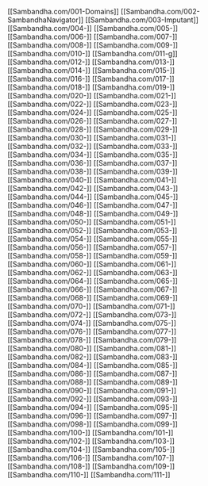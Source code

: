 [[Sambandha.com/001-Domains]]
[[Sambandha.com/002-SambandhaNavigator]]
[[Sambandha.com/003-Imputant]]
[[Sambandha.com/004-]]
[[Sambandha.com/005-]]
[[Sambandha.com/006-]]
[[Sambandha.com/007-]]
[[Sambandha.com/008-]]
[[Sambandha.com/009-]]
[[Sambandha.com/010-]]
[[Sambandha.com/011-g]]
[[Sambandha.com/012-]]
[[Sambandha.com/013-]]
[[Sambandha.com/014-]]
[[Sambandha.com/015-]]
[[Sambandha.com/016-]]
[[Sambandha.com/017-]]
[[Sambandha.com/018-]]
[[Sambandha.com/019-]]
[[Sambandha.com/020-]]
[[Sambandha.com/021-]]
[[Sambandha.com/022-]]
[[Sambandha.com/023-]]
[[Sambandha.com/024-]]
[[Sambandha.com/025-]]
[[Sambandha.com/026-]]
[[Sambandha.com/027-]]
[[Sambandha.com/028-]]
[[Sambandha.com/029-]]
[[Sambandha.com/030-]]
[[Sambandha.com/031-]]
[[Sambandha.com/032-]]
[[Sambandha.com/033-]]
[[Sambandha.com/034-]]
[[Sambandha.com/035-]]
[[Sambandha.com/036-]]
[[Sambandha.com/037-]]
[[Sambandha.com/038-]]
[[Sambandha.com/039-]]
[[Sambandha.com/040-]]
[[Sambandha.com/041-]]
[[Sambandha.com/042-]]
[[Sambandha.com/043-]]
[[Sambandha.com/044-]]
[[Sambandha.com/045-]]
[[Sambandha.com/046-]]
[[Sambandha.com/047-]]
[[Sambandha.com/048-]]
[[Sambandha.com/049-]]
[[Sambandha.com/050-]]
[[Sambandha.com/051-]]
[[Sambandha.com/052-]]
[[Sambandha.com/053-]]
[[Sambandha.com/054-]]
[[Sambandha.com/055-]]
[[Sambandha.com/056-]]
[[Sambandha.com/057-]]
[[Sambandha.com/058-]]
[[Sambandha.com/059-]]
[[Sambandha.com/060-]]
[[Sambandha.com/061-]]
[[Sambandha.com/062-]]
[[Sambandha.com/063-]]
[[Sambandha.com/064-]]
[[Sambandha.com/065-]]
[[Sambandha.com/066-]]
[[Sambandha.com/067-]]
[[Sambandha.com/068-]]
[[Sambandha.com/069-]]
[[Sambandha.com/070-]]
[[Sambandha.com/071-]]
[[Sambandha.com/072-]]
[[Sambandha.com/073-]]
[[Sambandha.com/074-]]
[[Sambandha.com/075-]]
[[Sambandha.com/076-]]
[[Sambandha.com/077-]]
[[Sambandha.com/078-]]
[[Sambandha.com/079-]]
[[Sambandha.com/080-]]
[[Sambandha.com/081-]]
[[Sambandha.com/082-]]
[[Sambandha.com/083-]]
[[Sambandha.com/084-]]
[[Sambandha.com/085-]]
[[Sambandha.com/086-]]
[[Sambandha.com/087-]]
[[Sambandha.com/088-]]
[[Sambandha.com/089-]]
[[Sambandha.com/090-]]
[[Sambandha.com/091-]]
[[Sambandha.com/092-]]
[[Sambandha.com/093-]]
[[Sambandha.com/094-]]
[[Sambandha.com/095-]]
[[Sambandha.com/096-]]
[[Sambandha.com/097-]]
[[Sambandha.com/098-]]
[[Sambandha.com/099-]]
[[Sambandha.com/100-]]
[[Sambandha.com/101-]]
[[Sambandha.com/102-]]
[[Sambandha.com/103-]]
[[Sambandha.com/104-]]
[[Sambandha.com/105-]]
[[Sambandha.com/106-]]
[[Sambandha.com/107-]]
[[Sambandha.com/108-]]
[[Sambandha.com/109-]]
[[Sambandha.com/110-]]
[[Sambandha.com/111-]]

